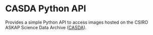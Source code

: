 # CASDA Python API

Provides a simple Python API to access images hosted on the CSIRO ASKAP Science Data Archive ([CASDA](https://data.csiro.au/)).
